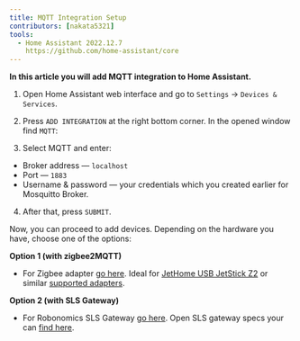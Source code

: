```yaml
---
title: MQTT Integration Setup
contributors: [nakata5321]
tools:
  - Home Assistant 2022.12.7
    https://github.com/home-assistant/core
---
```


**In this article you will add MQTT integration to Home Assistant.**

<robo-wiki-picture src="home-assistant/mqtt_integration.png" />

<robo-wiki-video controls local src="mqtt-hass-setup.mp4" />

1. Open Home Assistant web interface and go to `Settings` -> `Devices & Services`.

2. Press `ADD INTEGRATION` at the right bottom corner. In the opened window find `MQTT`:

3. Select MQTT and enter:

- Broker address — `localhost`
- Port — `1883`
- Username & password — your credentials which you created earlier for Mosquitto Broker.

4. After that, press `SUBMIT`.

Now, you can proceed to add devices. Depending on the hardware you have, choose one of the options:

**Option 1 (with zigbee2MQTT)**
* For Zigbee adapter [go here](/docs/zigbee-to-mqtt/). Ideal for [JetHome USB JetStick Z2](https://jethome.ru/z2/?sl=en) or similar [supported adapters](https://www.zigbee2mqtt.io/information/supported_adapters.html).

**Option 2 (with SLS Gateway)**
* For Robonomics SLS Gateway [go here](/docs/sls-gateway/). Open SLS gateway specs your can [find here](https://easyeda.com/ludovich88/robonomics_sls_gateway_v01).